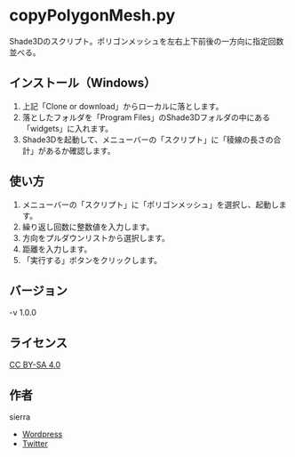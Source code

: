 # copyPolygonMesh.py
Shade3Dのスクリプト。ポリゴンメッシュを左右上下前後の一方向に指定回数並べる。

## インストール（Windows）
1. 上記「Clone or download」からローカルに落とします。
2. 落としたフォルダを「Program Files」のShade3Dフォルダの中にある「widgets」に入れます。
3. Shade3Dを起動して、メニューバーの「スクリプト」に「稜線の長さの合計」があるか確認します。

## 使い方
1. メニューバーの「スクリプト」に「ポリゴンメッシュ」を選択し、起動します。
2. 繰り返し回数に整数値を入力します。
3. 方向をプルダウンリストから選択します。
4. 距離を入力します。
5. 「実行する」ボタンをクリックします。

## バージョン
-v 1.0.0

## ライセンス
[CC BY-SA 4.0](https://creativecommons.org/licenses/by-sa/4.0/)

## 作者
sierra  
- [Wordpress](http://tenteroring.luna.ddns.vc/sierra/)  
- [Twitter](https://twitter.com/sierra2501?lang=ja)
